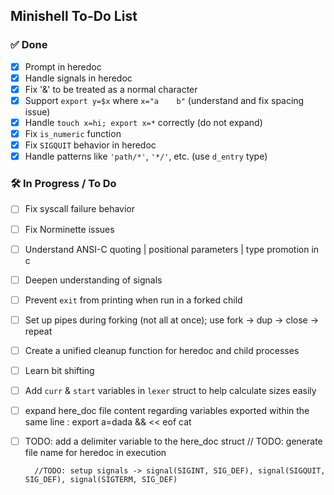 ## Minishell To-Do List

### ✅ Done
- [x] Prompt in heredoc
- [x] Handle signals in heredoc
- [x] Fix '&' to be treated as a normal character
- [x] Support `export y=$x` where `x="a    b"` (understand and fix spacing issue)
- [x] Handle `touch x=hi; export x=*` correctly (do not expand)
- [x] Fix `is_numeric` function
- [x] Fix `SIGQUIT` behavior in heredoc
- [x] Handle patterns like `'path/*'`, `'*/'`, etc. (use `d_entry` type)

### 🛠️ In Progress / To Do
- [ ] Fix syscall failure behavior
- [ ] Fix Norminette issues
- [ ] Understand ANSI-C quoting | positional parameters | type promotion in c
- [ ] Deepen understanding of signals
- [ ] Prevent `exit` from printing when run in a forked child
- [ ] Set up pipes during forking (not all at once); use fork → dup → close → repeat
- [ ] Create a unified cleanup function for heredoc and child processes
- [ ] Learn bit shifting
- [ ] Add `curr` & `start` variables in `lexer` struct to help calculate sizes easily
- [ ] expand here_doc file content regarding variables exported within the same line : export a=dada && << eof cat
- [ ] TODO: add a delimiter variable to the here_doc struct
	// TODO: generate file name for heredoc in execution


		//TODO: setup signals -> signal(SIGINT, SIG_DEF), signal(SIGQUIT, SIG_DEF), signal(SIGTERM, SIG_DEF)
